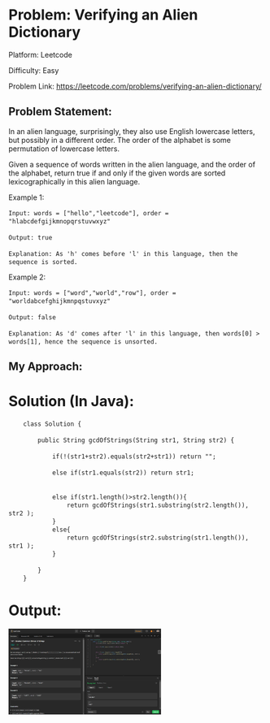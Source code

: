 # Problem: Verifying an Alien Dictionary

Platform: Leetcode

Difficulty: Easy

Problem Link: https://leetcode.com/problems/verifying-an-alien-dictionary/

## Problem Statement:

In an alien language, surprisingly, they also use English lowercase letters, but possibly in a different order. The order of the alphabet is some permutation of lowercase letters.

Given a sequence of words written in the alien language, and the order of the alphabet, return true if and only if the given words are sorted lexicographically in this alien language.

Example 1:

    Input: words = ["hello","leetcode"], order = "hlabcdefgijkmnopqrstuvwxyz"

    Output: true

    Explanation: As 'h' comes before 'l' in this language, then the sequence is sorted.

Example 2:

    Input: words = ["word","world","row"], order = "worldabcefghijkmnpqstuvxyz"

    Output: false

    Explanation: As 'd' comes after 'l' in this language, then words[0] > words[1], hence the sequence is unsorted.

## My Approach:





# Solution (In Java):

        class Solution {

            public String gcdOfStrings(String str1, String str2) {

                if(!(str1+str2).equals(str2+str1)) return "";

                else if(str1.equals(str2)) return str1;


                else if(str1.length()>str2.length()){
                    return gcdOfStrings(str1.substring(str2.length()), str2 );
                }
                else{
                    return gcdOfStrings(str2.substring(str1.length()), str1 );
                }

            }
        }

# Output:
<img
  src="Output.png"
  alt="Alt text"
  title="Optional title"
  style="display: inline-block; margin: 0 auto; max-width: 300px">








